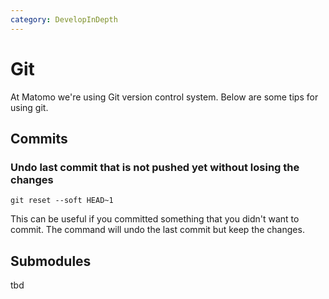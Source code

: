```yaml
---
category: DevelopInDepth
---
```

# Git

At Matomo we're using Git version control system. Below are some tips for using git.

## Commits

### Undo last commit that is not pushed yet without losing the changes

`git reset --soft HEAD~1`

This can be useful if you committed something that you didn't want to commit. The command will undo the last commit but keep the changes.

## Submodules

tbd
